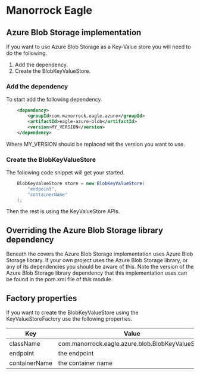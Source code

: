 # Manorrock Eagle

## Azure Blob Storage implementation

If you want to use Azure Blob Storage as a Key-Value store you will need to do
the following.

1. Add the dependency.
2. Create the BlobKeyValueStore.

### Add the dependency

To start add the following dependency.

```xml
    <dependency>
        <groupId>com.manorrock.eagle.azure</groupId>
        <artifactId>eagle-azure-blob</artifactId>
        <version>MY_VERSION</version>
    </dependency>
```

Where MY_VERSION should be replaced wit the version you want to use.

### Create the BlobKeyValueStore

The following code snippet will get your started.

```java
    BlobKeyValueStore store = new BlobKeyValueStore(
        "endpoint",
        "containerName"
    );
```

Then the rest is using the KeyValueStore APIs.

## Overriding the Azure Blob Storage library dependency

Beneath the covers the Azure Blob Storage implementation uses Azure Blob Storage
library. If your own project uses the Azure Blob Storage library, or any of its 
dependencies you should be aware of this. Note the version of the Azure Blob 
Storage library dependency that this implementation uses can be found in the
pom.xml file of this module.

## Factory properties

If you want to create the BlobKeyValueStore using the KeyValueStoreFactory 
use the following properties.

| Key | Value 
| --- | -----
| className | com.manorrock.eagle.azure.blob.BlobKeyValueStore
| endpoint | the endpoint
| containerName | the container name

